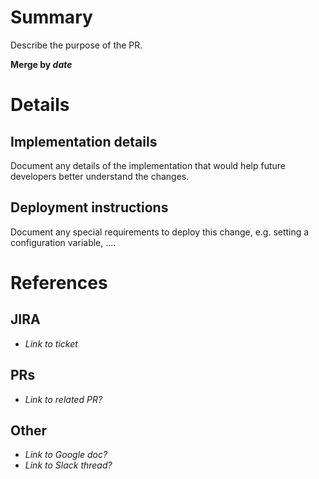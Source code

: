 # Summary

Describe the purpose of the PR.

__Merge by *date*__

# Details

## Implementation details

Document any details of the implementation that would help
future developers better understand the changes.

## Deployment instructions

Document any special requirements to deploy this change,
e.g. setting a configuration variable, ....

# References

## JIRA
* *Link to ticket*

## PRs
* *Link to related PR?*

## Other
* *Link to Google doc?*
* *Link to Slack thread?*
